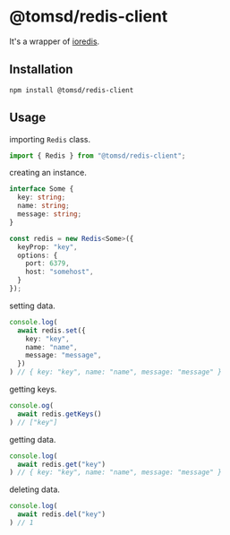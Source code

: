# @tomsd/redis-client

It's a wrapper of [ioredis](https://www.npmjs.com/package/ioredis).  

## Installation

``` shell
npm install @tomsd/redis-client
```

## Usage

importing  `Redis` class.

``` typescript
import { Redis } from "@tomsd/redis-client";
```

creating an instance.

``` typescript
interface Some {
  key: string;
  name: string;
  message: string;
}

const redis = new Redis<Some>({
  keyProp: "key",
  options: {
    port: 6379,
    host: "somehost",
  }
});
```

setting data.

``` typescript
console.log(
  await redis.set({
    key: "key",
    name: "name",
    message: "message",
  })
) // { key: "key", name: "name", message: "message" }
```

getting keys.

``` typescript
console.og(
  await redis.getKeys()
) // ["key"]
```

getting data.

``` typescript
console.log(
  await redis.get("key")
) // { key: "key", name: "name", message: "message" }
```

deleting data.

``` typescript
console.log(
  await redis.del("key")
) // 1
```
